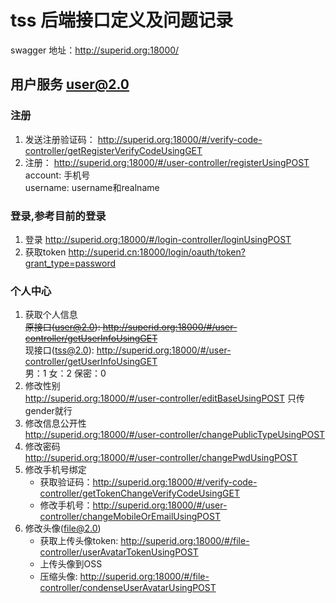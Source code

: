 # tss 后端接口定义及问题记录
swagger 地址：http://superid.org:18000/   
## 用户服务 user@2.0
### 注册  
1. 发送注册验证码： http://superid.org:18000/#/verify-code-controller/getRegisterVerifyCodeUsingGET
2. 注册： http://superid.org:18000/#/user-controller/registerUsingPOST  
account: 手机号  
username: username和realname

### 登录,参考目前的登录  
1. 登录 http://superid.org:18000/#/login-controller/loginUsingPOST     
2. 获取token http://superid.cn:18000/login/oauth/token?grant_type=password

### 个人中心
1. 获取个人信息  
~~原接口(user@2.0): http://superid.org:18000/#/user-controller/getUserInfoUsingGET~~  
现接口(tss@2.0): http://superid.org:18000/#/user-controller/getUserInfoUsingGET  
男：1 女：2 保密：0
2. 修改性别  
http://superid.org:18000/#/user-controller/editBaseUsingPOST 只传gender就行
3. 修改信息公开性  
http://superid.org:18000/#/user-controller/changePublicTypeUsingPOST
4. 修改密码  
http://superid.org:18000/#/user-controller/changePwdUsingPOST
5. 修改手机号绑定  
    - 获取验证码：http://superid.org:18000/#/verify-code-controller/getTokenChangeVerifyCodeUsingGET
    - 修改手机号：http://superid.org:18000/#/user-controller/changeMobileOrEmailUsingPOST
6. 修改头像(file@2.0)
    - 获取上传头像token: http://superid.org:18000/#/file-controller/userAvatarTokenUsingPOST  
    - 上传头像到OSS
    - 压缩头像: http://superid.org:18000/#/file-controller/condenseUserAvatarUsingPOST  